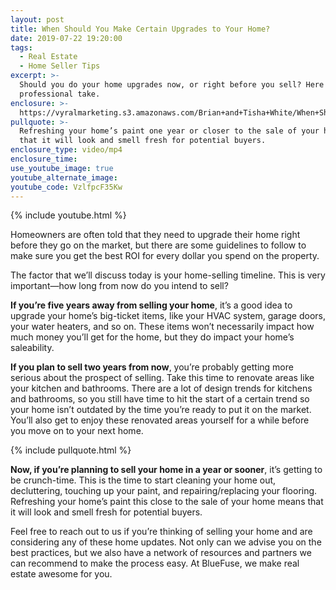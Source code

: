 ```yaml
---
layout: post
title: When Should You Make Certain Upgrades to Your Home?
date: 2019-07-22 19:20:00
tags:
  - Real Estate
  - Home Seller Tips
excerpt: >-
  Should you do your home upgrades now, or right before you sell? Here is our
  professional take.
enclosure: >-
  https://vyralmarketing.s3.amazonaws.com/Brian+and+Tisha+White/When+Should+You+Make+Certain+Upgrades+to+Your+Home_.mp4
pullquote: >-
  Refreshing your home’s paint one year or closer to the sale of your home means
  that it will look and smell fresh for potential buyers.
enclosure_type: video/mp4
enclosure_time:
use_youtube_image: true
youtube_alternate_image:
youtube_code: VzlfpcF35Kw
---
```


{% include youtube.html %}

Homeowners are often told that they need to upgrade their home right before they go on the market, but there are some guidelines to follow to make sure you get the best ROI for every dollar you spend on the property.

The factor that we’ll discuss today is your home-selling timeline. This is very important—how long from now do you intend to sell?

**If you’re five years away from selling your home**, it’s a good idea to upgrade your home’s big-ticket items, like your HVAC system, garage doors, your water heaters, and so on. These items won’t necessarily impact how much money you’ll get for the home, but they do impact your home’s saleability.

**If you plan to sell two years from now**, you’re probably getting more serious about the prospect of selling. Take this time to renovate areas like your kitchen and bathrooms. There are a lot of design trends for kitchens and bathrooms, so you still have time to hit the start of a certain trend so your home isn’t outdated by the time you’re ready to put it on the market. You’ll also get to enjoy these renovated areas yourself for a while before you move on to your next home.

{% include pullquote.html %}

**Now, if you’re planning to sell your home in a year or sooner**, it’s getting to be crunch-time. This is the time to start cleaning your home out, decluttering, touching up your paint, and repairing/replacing your flooring. Refreshing your home’s paint this close to the sale of your home means that it will look and smell fresh for potential buyers.

Feel free to reach out to us if you’re thinking of selling your home and are considering any of these home updates. Not only can we advise you on the best practices, but we also have a network of resources and partners we can recommend to make the process easy. At BlueFuse, we make real estate awesome for you.